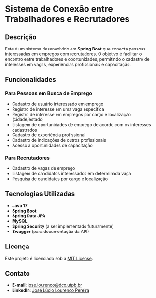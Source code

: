 # Sistema de Conexão entre Trabalhadores e Recrutadores

## Descrição
Este é um sistema desenvolvido em **Spring Boot** que conecta pessoas interessadas em empregos com recrutadores. O objetivo é facilitar o encontro entre trabalhadores e oportunidades, permitindo o cadastro de interesses em vagas, experiências profissionais e capacitação.

## Funcionalidades

### Para Pessoas em Busca de Emprego
- Cadastro de usuário interessado em emprego
- Registro de interesse em uma vaga específica
- Registro de interesse em empregos por cargo e localização (cidade/estado)
- Listagem de oportunidades de emprego de acordo com os interesses cadastrados
- Cadastro de experiência profissional
- Cadastro de indicações de outros profissionais
- Acesso a oportunidades de capacitação

### Para Recrutadores
- Cadastro de vagas de emprego
- Listagem de candidatos interessados em determinada vaga
- Pesquisa de candidatos por cargo e localização

## Tecnologias Utilizadas
- **Java 17**
- **Spring Boot**
- **Spring Data JPA**
- **MySQL**
- **Spring Security** (a ser implementado futuramente)
- **Swagger** (para documentação da API)


## Licença
Este projeto é licenciado sob a [MIT License](LICENSE).

## Contato
- **E-mail**: jose.lourenco@dcx.ufpb.br
- **LinkedIn**: [José Lúcio Lourenço Pereira](www.linkedin.com/in/josé-lúcio-lourenço-pereira-b4a5b1298)


